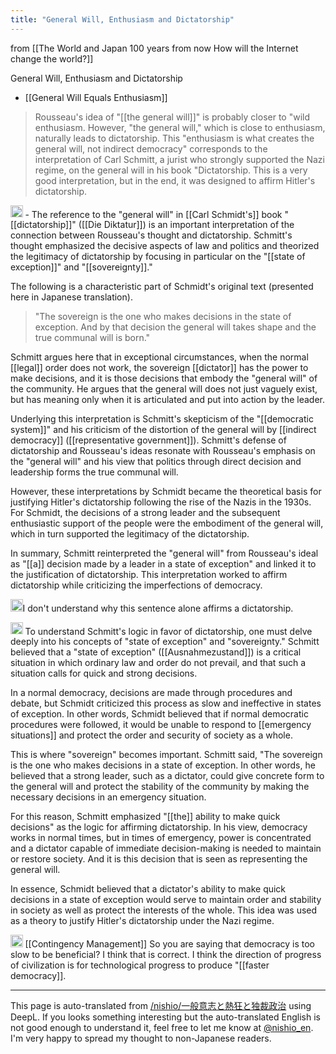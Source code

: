 ```yaml
---
title: "General Will, Enthusiasm and Dictatorship"
---
```


from  [[The World and Japan 100 years from now How will the Internet change the world?]]

General Will, Enthusiasm and Dictatorship
- [[General Will Equals Enthusiasm]]

> Rousseau's idea of "[[the general will]]" is probably closer to "wild enthusiasm. However, "the general will," which is close to enthusiasm, naturally leads to dictatorship. This "enthusiasm is what creates the general will, not indirect democracy" corresponds to the interpretation of Carl Schmitt, a jurist who strongly supported the Nazi regime, on the general will in his book "Dictatorship. This is a very good interpretation, but in the end, it was designed to affirm Hitler's dictatorship.
<img src='https://scrapbox.io/api/pages/nishio-en/gpt/icon' alt='gpt.icon' height="19.5"/>
- The reference to the "general will" in [[Carl Schmidt's]] book "[[dictatorship]]" ([[Die Diktatur]]) is an important interpretation of the connection between Rousseau's thought and dictatorship. Schmitt's thought emphasized the decisive aspects of law and politics and theorized the legitimacy of dictatorship by focusing in particular on the "[[state of exception]]" and "[[sovereignty]]."

The following is a characteristic part of Schmidt's original text (presented here in Japanese translation).
> "The sovereign is the one who makes decisions in the state of exception. And by that decision the general will takes shape and the true communal will is born."

Schmitt argues here that in exceptional circumstances, when the normal [[legal]] order does not work, the sovereign [[dictator]] has the power to make decisions, and it is those decisions that embody the "general will" of the community. He argues that the general will does not just vaguely exist, but has meaning only when it is articulated and put into action by the leader.

Underlying this interpretation is Schmitt's skepticism of the "[[democratic system]]" and his criticism of the distortion of the general will by [[indirect democracy]] ([[representative government]]). Schmitt's defense of dictatorship and Rousseau's ideas resonate with Rousseau's emphasis on the "general will" and his view that politics through direct decision and leadership forms the true communal will.

However, these interpretations by Schmidt became the theoretical basis for justifying Hitler's dictatorship following the rise of the Nazis in the 1930s. For Schmidt, the decisions of a strong leader and the subsequent enthusiastic support of the people were the embodiment of the general will, which in turn supported the legitimacy of the dictatorship.

In summary, Schmitt reinterpreted the "general will" from Rousseau's ideal as "[[a]] decision made by a leader in a state of exception" and linked it to the justification of dictatorship. This interpretation worked to affirm dictatorship while criticizing the imperfections of democracy.

<img src='https://scrapbox.io/api/pages/nishio-en/nishio/icon' alt='nishio.icon' height="19.5"/>I don't understand why this sentence alone affirms a dictatorship.

<img src='https://scrapbox.io/api/pages/nishio-en/gpt/icon' alt='gpt.icon' height="19.5"/>
To understand Schmitt's logic in favor of dictatorship, one must delve deeply into his concepts of "state of exception" and "sovereignty." Schmitt believed that a "state of exception" ([[Ausnahmezustand]]) is a critical situation in which ordinary law and order do not prevail, and that such a situation calls for quick and strong decisions.

In a normal democracy, decisions are made through procedures and debate, but Schmidt criticized this process as slow and ineffective in states of exception. In other words, Schmidt believed that if normal democratic procedures were followed, it would be unable to respond to [[emergency situations]] and protect the order and security of society as a whole.

This is where "sovereign" becomes important. Schmitt said, "The sovereign is the one who makes decisions in a state of exception. In other words, he believed that a strong leader, such as a dictator, could give concrete form to the general will and protect the stability of the community by making the necessary decisions in an emergency situation.

For this reason, Schmitt emphasized "[[the]] ability to make quick decisions" as the logic for affirming dictatorship. In his view, democracy works in normal times, but in times of emergency, power is concentrated and a dictator capable of immediate decision-making is needed to maintain or restore society. And it is this decision that is seen as representing the general will.

In essence, Schmidt believed that a dictator's ability to make quick decisions in a state of exception would serve to maintain order and stability in society as well as protect the interests of the whole. This idea was used as a theory to justify Hitler's dictatorship under the Nazi regime.

<img src='https://scrapbox.io/api/pages/nishio-en/nishio/icon' alt='nishio.icon' height="19.5"/> [[Contingency Management]] So you are saying that democracy is too slow to be beneficial? I think that is correct. I think the direction of progress of civilization is for technological progress to produce "[[faster democracy]].


---
This page is auto-translated from [/nishio/一般意志と熱狂と独裁政治](https://scrapbox.io/nishio/一般意志と熱狂と独裁政治) using DeepL. If you looks something interesting but the auto-translated English is not good enough to understand it, feel free to let me know at [@nishio_en](https://twitter.com/nishio_en). I'm very happy to spread my thought to non-Japanese readers.